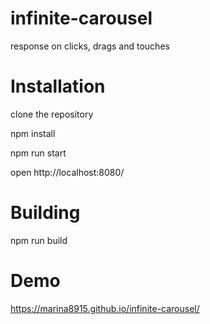 # infinite-carousel

response on clicks, drags and touches 

# Installation

clone the repository

npm install

npm run start

open http://localhost:8080/


# Building

npm run build

# Demo

https://marina8915.github.io/infinite-carousel/